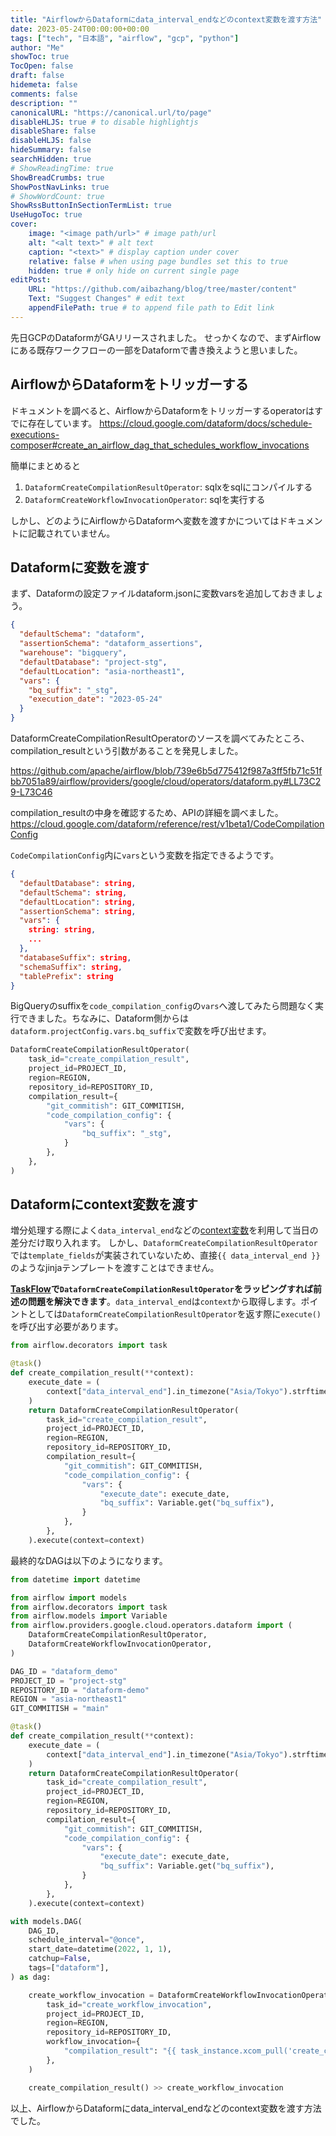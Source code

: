 ```yaml
---
title: "AirflowからDataformにdata_interval_endなどのcontext変数を渡す方法"
date: 2023-05-24T00:00:00+00:00
tags: ["tech", "日本語", "airflow", "gcp", "python"]
author: "Me"
showToc: true
TocOpen: false
draft: false
hidemeta: false
comments: false
description: ""
canonicalURL: "https://canonical.url/to/page"
disableHLJS: true # to disable highlightjs
disableShare: false
disableHLJS: false
hideSummary: false
searchHidden: true
# ShowReadingTime: true
ShowBreadCrumbs: true
ShowPostNavLinks: true
# ShowWordCount: true
ShowRssButtonInSectionTermList: true
UseHugoToc: true
cover:
    image: "<image path/url>" # image path/url
    alt: "<alt text>" # alt text
    caption: "<text>" # display caption under cover
    relative: false # when using page bundles set this to true
    hidden: true # only hide on current single page
editPost:
    URL: "https://github.com/aibazhang/blog/tree/master/content"
    Text: "Suggest Changes" # edit text
    appendFilePath: true # to append file path to Edit link
---
```



先日GCPのDataformがGAリリースされました。
せっかくなので、まずAirflowにある既存ワークフローの一部をDataformで書き換えようと思いました。

## AirflowからDataformをトリッガーする

ドキュメントを調べると、AirflowからDataformをトリッガーするoperatorはすでに存在しています。
https://cloud.google.com/dataform/docs/schedule-executions-composer#create_an_airflow_dag_that_schedules_workflow_invocations

簡単にまとめると
1. `DataformCreateCompilationResultOperator`: sqlxをsqlにコンパイルする
2. `DataformCreateWorkflowInvocationOperator`: sqlを実行する

しかし、どのようにAirflowからDataformへ変数を渡すかについてはドキュメントに記載されていません。

## Dataformに変数を渡す

まず、Dataformの設定ファイルdataform.jsonに変数varsを追加しておきましょう。
```json
{
  "defaultSchema": "dataform",
  "assertionSchema": "dataform_assertions",
  "warehouse": "bigquery",
  "defaultDatabase": "project-stg",
  "defaultLocation": "asia-northeast1",
  "vars": {
    "bq_suffix": "_stg",
    "execution_date": "2023-05-24"
  }
}
```

DataformCreateCompilationResultOperatorのソースを調べてみたところ、compilation_resultという引数があることを発見しました。

https://github.com/apache/airflow/blob/739e6b5d775412f987a3ff5fb71c51fbb7051a89/airflow/providers/google/cloud/operators/dataform.py#LL73C29-L73C46

compilation_resultの中身を確認するため、APIの詳細を調べました。
https://cloud.google.com/dataform/reference/rest/v1beta1/CodeCompilationConfig

`CodeCompilationConfig`内に`vars`という変数を指定できるようです。

```json
{
  "defaultDatabase": string,
  "defaultSchema": string,
  "defaultLocation": string,
  "assertionSchema": string,
  "vars": {
    string: string,
    ...
  },
  "databaseSuffix": string,
  "schemaSuffix": string,
  "tablePrefix": string
}
```

BigQueryのsuffixを`code_compilation_config`の`vars`へ渡してみたら問題なく実行できました。ちなみに、Dataform側からは`dataform.projectConfig.vars.bq_suffix`で変数を呼び出せます。

```python
DataformCreateCompilationResultOperator(
    task_id="create_compilation_result",
    project_id=PROJECT_ID,
    region=REGION,
    repository_id=REPOSITORY_ID,
    compilation_result={
        "git_commitish": GIT_COMMITISH,
        "code_compilation_config": {
            "vars": {
                "bq_suffix": "_stg",
            }
        },
    },
)
```

## Dataformにcontext変数を渡す

増分処理する際によく`data_interval_end`などの[context変数](https://airflow.apache.org/docs/apache-airflow/stable/templates-ref.html#variables)を利用して当日の差分だけ取り入れます。
しかし、`DataformCreateCompilationResultOperator`では`template_fields`が実装されていないため、直接`{{ data_interval_end }}`のようなjinjaテンプレートを渡すことはできません。


**[TaskFlow](https://airflow.apache.org/docs/apache-airflow/stable/tutorial/taskflow.html)で`DataformCreateCompilationResultOperator`をラッピングすれば前述の問題を解決できます**。`data_interval_end`は`context`から取得します。ポイントとしては`DataformCreateCompilationResultOperator`を返す際に`execute()`を呼び出す必要があります。

```python
from airflow.decorators import task

@task()
def create_compilation_result(**context):
    execute_date = (
        context["data_interval_end"].in_timezone("Asia/Tokyo").strftime("%Y-%m-%d")
    )
    return DataformCreateCompilationResultOperator(
        task_id="create_compilation_result",
        project_id=PROJECT_ID,
        region=REGION,
        repository_id=REPOSITORY_ID,
        compilation_result={
            "git_commitish": GIT_COMMITISH,
            "code_compilation_config": {
                "vars": {
                    "execute_date": execute_date,
                    "bq_suffix": Variable.get("bq_suffix"),
                }
            },
        },
    ).execute(context=context)
```

最終的なDAGは以下のようになります。

```python 
from datetime import datetime

from airflow import models
from airflow.decorators import task
from airflow.models import Variable
from airflow.providers.google.cloud.operators.dataform import (
    DataformCreateCompilationResultOperator,
    DataformCreateWorkflowInvocationOperator,
)

DAG_ID = "dataform_demo"
PROJECT_ID = "project-stg"
REPOSITORY_ID = "dataform-demo"
REGION = "asia-northeast1"
GIT_COMMITISH = "main"

@task()
def create_compilation_result(**context):
    execute_date = (
        context["data_interval_end"].in_timezone("Asia/Tokyo").strftime("%Y-%m-%d")
    )
    return DataformCreateCompilationResultOperator(
        task_id="create_compilation_result",
        project_id=PROJECT_ID,
        region=REGION,
        repository_id=REPOSITORY_ID,
        compilation_result={
            "git_commitish": GIT_COMMITISH,
            "code_compilation_config": {
                "vars": {
                    "execute_date": execute_date,
                    "bq_suffix": Variable.get("bq_suffix"),
                }
            },
        },
    ).execute(context=context)

with models.DAG(
    DAG_ID,
    schedule_interval="@once",
    start_date=datetime(2022, 1, 1),
    catchup=False,
    tags=["dataform"],
) as dag:

    create_workflow_invocation = DataformCreateWorkflowInvocationOperator(
        task_id="create_workflow_invocation",
        project_id=PROJECT_ID,
        region=REGION,
        repository_id=REPOSITORY_ID,
        workflow_invocation={
            "compilation_result": "{{ task_instance.xcom_pull('create_compilation_result')['name'] }}"
        },
    )

    create_compilation_result() >> create_workflow_invocation
```

以上、AirflowからDataformにdata_interval_endなどのcontext変数を渡す方法でした。